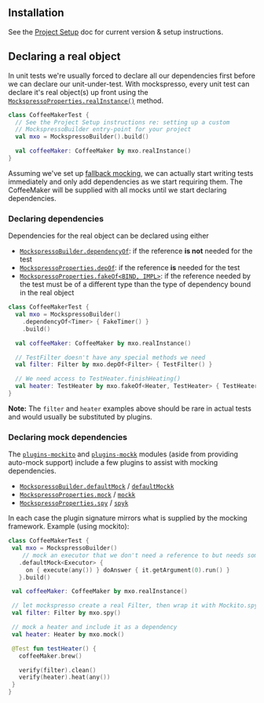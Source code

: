 ## Installation
See the [Project Setup](PROJECT_SETUP) doc for current version & setup instructions.

## Declaring a real object

In unit tests we're usually forced to declare all our dependencies first before we can declare our unit-under-test. With mockspresso, every unit test can declare it's real object(s) up front using the [`MockspressoProperties.realInstance()`](dokka/api/com.episode6.mxo2/-mockspresso-properties/index.html#202506020%2FExtensions%2F2089714443) method.

```kotlin
class CoffeeMakerTest {
  // See the Project Setup instructions re: setting up a custom 
  // MockspressoBuilder entry-point for your project
  val mxo = MockspressoBuilder().build()

  val coffeeMaker: CoffeeMaker by mxo.realInstance()
}
```

Assuming we've set up [fallback mocking](PROJECT_SETUP#auto-mock-support), we can actually start writing tests immediately and only add dependencies as we start requiring them. The CoffeeMaker will be supplied with all mocks until we start declaring dependencies.

### Declaring dependencies

Dependencies for the real object can be declared using either
 - [`MockspressoBuilder.dependencyOf`](dokka/api/com.episode6.mxo2/-mockspresso-builder/index.html#1507930812%2FExtensions%2F2089714443): if the reference **is not** needed for the test 
 - [`MockspressoProperties.depOf`](dokka/api/com.episode6.mxo2/-mockspresso-properties/index.html#27288324%2FExtensions%2F2089714443): if the reference **is** needed for the test
 - [`MockspressoProperties.fakeOf<BIND, IMPL>`](dokka/api/com.episode6.mxo2/-mockspresso-properties/index.html#-1175481446%2FExtensions%2F2089714443): if the reference needed by the test must be of a different type than the type of dependency bound in the real object

```kotlin
class CoffeeMakerTest {
  val mxo = MockspressoBuilder()
    .dependencyOf<Timer> { FakeTimer() }
    .build()

  val coffeeMaker: CoffeeMaker by mxo.realInstance()

  // TestFilter doesn't have any special methods we need
  val filter: Filter by mxo.depOf<Filter> { TestFilter() }

  // We need access to TestHeater.finishHeating()
  val heater: TestHeater by mxo.fakeOf<Heater, TestHeater> { TestHeater() }
}
```
**Note:** The `filter` and `heater` examples above should be rare in actual tests and would usually be substituted by plugins.

### Declaring mock dependencies

The [`plugins-mockito`](dokka/plugins-mockito/com.episode6.mxo2.plugins.mockito/index.html) and [`plugins-mockk`](dokka/plugins-mockk/com.episode6.mxo2.plugins.mockk/index.html) modules (aside from providing auto-mock support) include a few plugins to assist with mocking dependencies. 

 - [`MockspressoBuilder.defaultMock`](dokka/plugins-mockito/com.episode6.mxo2.plugins.mockito/index.html#-1930091915%2FFunctions%2F37435277) / [`defaultMockk`](dokka/plugins-mockk/com.episode6.mxo2.plugins.mockk/index.html#210609015%2FFunctions%2F147516529)
 - [`MockspressoProperties.mock`](dokka/plugins-mockito/com.episode6.mxo2.plugins.mockito/index.html#1781692779%2FFunctions%2F37435277) / [`mockk`](dokka/plugins-mockk/com.episode6.mxo2.plugins.mockk/index.html#2054217256%2FFunctions%2F147516529)
 - [`MockspressoProperties.spy`](dokka/plugins-mockito/com.episode6.mxo2.plugins.mockito/index.html#-1963645221%2FFunctions%2F37435277) / [`spyk`](dokka/plugins-mockk/com.episode6.mxo2.plugins.mockk/index.html#-1266070436%2FFunctions%2F147516529)

 In each case the plugin signature mirrors what is supplied by the mocking framework. Example (using mockito):

 ```kotlin
class CoffeeMakerTest {
  val mxo = MockspressoBuilder()
     // mock an executor that we don't need a reference to but needs some setup
    .defaultMock<Executor> {
      on { execute(any()) } doAnswer { it.getArgument(0).run() }
    }.build()

  val coffeeMaker: CoffeeMaker by mxo.realInstance()

  // let mockspresso create a real Filter, then wrap it with Mockito.spy
  val filter: Filter by mxo.spy()

  // mock a heater and include it as a dependency
  val heater: Heater by mxo.mock()

  @Test fun testHeater() {
    coffeeMaker.brew()

    verify(filter).clean()
    verify(heater).heat(any())
  }
}
```